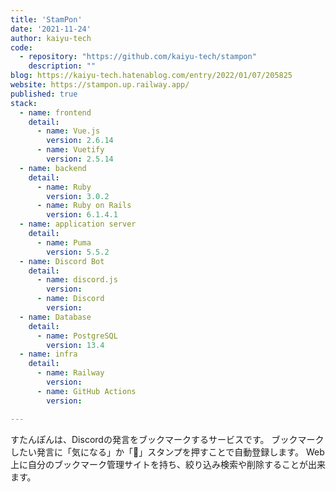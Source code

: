 ```yaml
---
title: 'StamPon'
date: '2021-11-24'
author: kaiyu-tech
code: 
  - repository: "https://github.com/kaiyu-tech/stampon"
    description: ""
blog: https://kaiyu-tech.hatenablog.com/entry/2022/01/07/205825
website: https://stampon.up.railway.app/
published: true
stack:
  - name: frontend
    detail: 
      - name: Vue.js
        version: 2.6.14
      - name: Vuetify
        version: 2.5.14
  - name: backend
    detail: 
      - name: Ruby
        version: 3.0.2
      - name: Ruby on Rails
        version: 6.1.4.1
  - name: application server
    detail: 
      - name: Puma
        version: 5.5.2
  - name: Discord Bot
    detail:
      - name: discord.js
        version:
      - name: Discord
        version:
  - name: Database
    detail: 
      - name: PostgreSQL
        version: 13.4
  - name: infra
    detail:
      - name: Railway
        version: 
      - name: GitHub Actions
        version: 

---
```


すたんぽんは、Discordの発言をブックマークするサービスです。 ブックマークしたい発言に「気になる」か「👀」スタンプを押すことで自動登録します。 Web上に自分のブックマーク管理サイトを持ち、絞り込み検索や削除することが出来ます。
